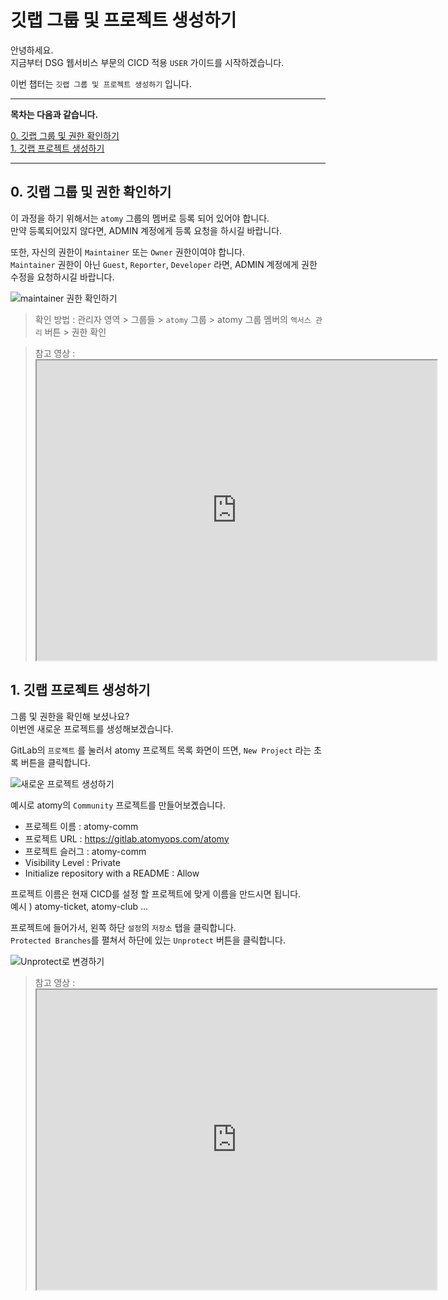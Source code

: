 # 깃랩 그룹 및 프로젝트 생성하기

안녕하세요.  
지금부터 DSG 웹서비스 부문의 CICD 적용 `USER` 가이드를 시작하겠습니다.  

이번 챕터는 `깃랩 그룹 및 프로젝트 생성하기` 입니다.  

---
**목차는 다음과 같습니다.**

[0. 깃랩 그룹 및 권한 확인하기](#0-깃랩-그룹-및-권한-확인하기)   
[1. 깃랩 프로젝트 생성하기](#1-깃랩-프로젝트-생성하기)

---
## 0. 깃랩 그룹 및 권한 확인하기

이 과정을 하기 위해서는 `atomy` 그룹의 멤버로 등록 되어 있어야 합니다.  
만약 등록되어있지 않다면, ADMIN 계정에게 등록 요청을 하시길 바랍니다.   

또한, 자신의 권한이 `Maintainer` 또는 `Owner` 권한이여야 합니다.  
`Maintainer` 권한이 아닌 `Guest`, `Reporter`, `Developer` 라면, ADMIN 계정에게 권한 수정을 요청하시길 바랍니다. 

![maintainer 권한 확인하기](https://user-images.githubusercontent.com/54167990/64935965-a19eb800-d88e-11e9-9d36-7c93d64352a3.PNG)

> 확인 방법 : 관리자 영역 > 그룹들 > `atomy` 그룹 > atomy 그룹 멤버의 `액서스 관리` 버튼 > 권한 확인

> 참고 영상 : <iframe src="https://drive.google.com/file/d/11nHGwZBb7bk_zka9y5uKo6Vm2sFR0ObR/preview" width="640" height="480"></iframe>

## 1. 깃랩 프로젝트 생성하기

그룹 및 권한을 확인해 보셨나요?    
이번엔 새로운 프로젝트를 생성해보겠습니다.

GitLab의 `프로젝트` 를 눌러서 atomy 프로젝트 목록 화면이 뜨면, `New Project` 라는 초록 버튼을 클릭합니다. 

![새로운 프로젝트 생성하기](https://user-images.githubusercontent.com/54167990/64936553-871a0e00-d891-11e9-8224-efc9e212ffab.PNG)

예시로 atomy의 `Community` 프로젝트를 만들어보곘습니다.

- 프로젝트 이름 : atomy-comm 
- 프로젝트 URL : https://gitlab.atomyops.com/atomy  
- 프로젝트 슬러그 : atomy-comm
- Visibility Level : Private
- Initialize repository with a README : Allow

프로젝트 이름은 현재 CICD를 설정 할 프로젝트에 맞게 이름을 만드시면 됩니다.    
예시 ) atomy-ticket, atomy-club ...
   
프로젝트에 들어가서, 왼쪽 하단 `설정`의 `저장소` 탭을 클릭합니다.   
`Protected Branches`를 펼쳐서 하단에 있는 `Unprotect` 버튼을 클릭합니다.   

![Unprotect로 변경하기](https://user-images.githubusercontent.com/54167990/64937490-69e73e80-d895-11e9-8a3d-e83293a89256.png)

>  참고 영상 : <iframe src="https://drive.google.com/file/d/1AJWmm7rftx_DpdMtSRV32ReIMWbZ8p4W/preview" width="640" height="480"></iframe> 

